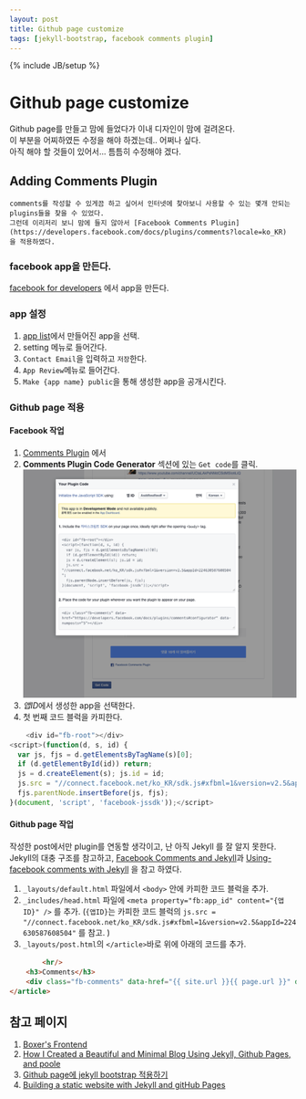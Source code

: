 ```yaml
---
layout: post
title: Github page customize
tags: [jekyll-bootstrap, facebook comments plugin]
---
```

{% include JB/setup %}

# Github page customize
Github page를 만들고 맘에 들었다가 이내 디자인이 맘에 걸려온다.  
이 부분을 어찌하였든 수정을 해야 하겠는데.. 어쩌나 싶다.  
아직 해야 할 것들이 있어서... 틈틈히 수정해야 겠다.

## Adding Comments Plugin
    comments를 작성할 수 있게끔 하고 싶어서 인터넷에 찾아보니 사용할 수 있는 몇개 안되는 plugins들을 찾을 수 있었다.  
    그런데 이리저리 보니 맘에 들지 않아서 [Facebook Comments Plugin](https://developers.facebook.com/docs/plugins/comments?locale=ko_KR) 을 적용하였다. 

### facebook app을 만든다. 

[facebook for developers](https://developers.facebook.com/apps/) 에서 app을 만든다. 

### app 설정

1. [app list](https://developers.facebook.com/apps/)에서 만들어진 app을 선택.
2. setting 메뉴로 들어간다.
3. `Contact Email`을 입력하고 `저장`한다. 
4. `App Review`메뉴로 들어간다.
5. `Make {app name} public`을 통해 생성한 app을 공개시킨다.

### Github page 적용

#### Facebook 작업

1. [Comments Plugin](https://developers.facebook.com/docs/plugins/comments?locale=ko_KR) 에서 
2. **Comments Plugin Code Generator** 섹션에 있는 `Get code`를 클릭.  
    ![Get Code](/img/plugin_Get_code.png)
3. *앱ID*에서 생성한 app을 선택한다. 
4. 첫 번째 코드 블럭을 카피한다.

~~~javascript 
    <div id="fb-root"></div>
<script>(function(d, s, id) {
  var js, fjs = d.getElementsByTagName(s)[0];
  if (d.getElementById(id)) return;
  js = d.createElement(s); js.id = id;
  js.src = "//connect.facebook.net/ko_KR/sdk.js#xfbml=1&version=v2.5&appId=224630587608504";
  fjs.parentNode.insertBefore(js, fjs);
}(document, 'script', 'facebook-jssdk'));</script>
~~~
    

#### Github page 작업  

 작성한 post에서만 plugin를 연동할 생각이고, 난 아직 Jekyll 를 잘 알지 못한다.  
 Jekyll의 대충 구조를 참고하고, [Facebook Comments and Jekyll](https://joshuacox.github.io/jekyll/2015/11/28/facebook-comments-and-jekyll/)과 [Using-facebook comments with Jekyll](https://projectchilli.com/blog/2012/02/01/using-facebook-comments-with-jekyll/) 을 참고 하였다. 

1. `_layouts/default.html` 파일에서 `<body>` 안에 카피한 코드 블럭을 추가.
2. `_includes/head.html` 파일에 `<meta property="fb:app_id" content="{앱ID}" />` 를 추가. (`{앱ID}`는 카피한 코드 블럭의 `js.src = "//connect.facebook.net/ko_KR/sdk.js#xfbml=1&version=v2.5&appId=224630587608504"` 를 참고. )
3. `_layouts/post.html`의 `</article>`바로 위에 아래의 코드를 추가.

~~~html
        <hr/>
    <h3>Comments</h3>
    <div class="fb-comments" data-href="{{ site.url }}{{ page.url }}" data-num-posts="5"></div> 
</article>
~~~

## 참고 페이지

1. [Boxer's Frontend](http://boxersb.github.io/etc/2013/04/03/jekyll-introduction/)
2. [How I Created a Beautiful and Minimal Blog Using Jekyll, Github Pages, and poole](http://joshualande.com/jekyll-github-pages-poole/)
3. [Github page에 jekyll bootstrap 적용하기](http://sapzildj.github.io/etc/2015/08/10/Jekyll_Bootstrap/)
4. [Building a static website with Jekyll and gitHub Pages](http://programminghistorian.org/lessons/building-static-sites-with-jekyll-github-pages)


